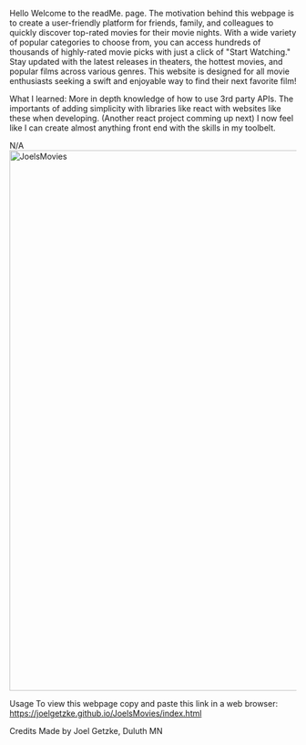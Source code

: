 Hello Welcome to the readMe. page.
The motivation behind this webpage is to create a user-friendly platform for friends, family, and colleagues to quickly discover top-rated movies for their movie nights. With a wide variety of popular categories to choose from, you can access hundreds of thousands of highly-rated movie picks with just a click of "Start Watching." Stay updated with the latest releases in theaters, the hottest movies, and popular films across various genres. This website is designed for all movie enthusiasts seeking a swift and enjoyable way to find their next favorite film!

What I learned:
More in depth knowledge of how to use 3rd party APIs.
The importants of adding simplicity with libraries like react with websites like these when developing. (Another react project comming up next)
I now feel like I can create almost anything front end with the skills in my toolbelt.

N/A
<img width="947" alt="JoelsMovies" src="https://github.com/user-attachments/assets/39bece0f-af24-49cf-876e-590610e3a7e2">

Usage
To view this webpage copy and paste this link in a web browser: https://joelgetzke.github.io/JoelsMovies/index.html

Credits
Made by Joel Getzke, Duluth MN
